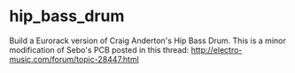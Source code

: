 hip_bass_drum
=============

Build a Eurorack version of Craig Anderton's Hip Bass Drum. This is a minor modification of Sebo's PCB posted in this thread: http://electro-music.com/forum/topic-28447.html
